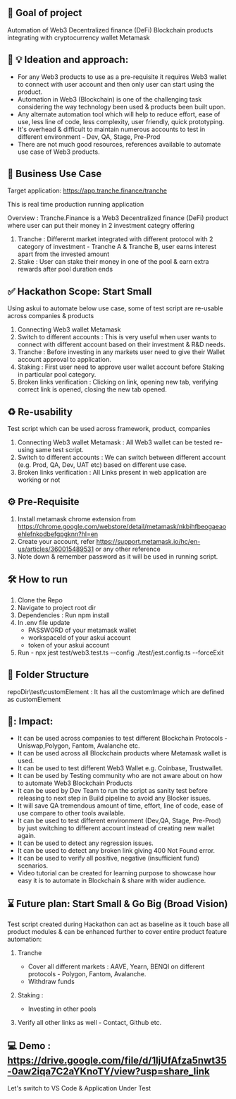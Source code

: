 ## :dart: Goal of project
Automation of Web3 Decentralized finance (DeFi) Blockchain products integrating with cryptocurrency wallet Metamask 

## :thinking: :bulb: Ideation and approach:
- For any Web3 products to use as a pre-requisite it requires Web3 wallet to connect with user account and then only user can start using the product.
- Automation in Web3 (Blockchain) is one of the challenging task considering the way technology been used & products been built upon.
- Any alternate automation tool which will help to reduce effort, ease of use, less line of code, less complexity, user friendly, quick prototyping.
- It's overhead & difficult to maintain numerous accounts to test in different environment - Dev, QA, Stage, Pre-Prod
- There are not much good resources, references available to automate use case of Web3 products.

## :money_mouth_face: Business Use Case
Target application: https://app.tranche.finance/tranche

This is real time production running application

Overview : Tranche.Finance is a Web3 Decentralized finance (DeFi) product where user can put their money in 2 investment categry offering
1. Tranche : Differernt market integrated with different protocol with 2 category of investment - Tranche A & Tranche B, user earns interest apart from the invested amount
2. Stake : User can stake their money in one of the pool & earn extra rewards after pool duration ends

## :white_check_mark: Hackathon Scope: Start Small
Using askui to automate below use case, some of test script are re-usable across companies & products
1. Connecting Web3 wallet Metamask
2. Switch to different accounts : This is very useful when user wants to connect with different account based on their investment & R&D needs.
3. Tranche : Before investing in any markets user need to give their Wallet account approval to application.
4. Staking : First user need to approve user wallet account before Staking in particular pool category.
5. Broken links verification : Clicking on link, opening new tab, verifying correct link is opened, closing the new tab opened.

## :recycle: Re-usability
Test script which can be used across framework, product, companies
1. Connecting Web3 wallet Metamask : All Web3 wallet can be tested re-using same test script.
2. Switch to different accounts : We can switch between different account (e.g. Prod, QA, Dev, UAT etc) based on different use case.
3. Broken links verification : All Links present in web application are working or not


##  :gear: Pre-Requisite
1. Install metamask chrome extension from https://chrome.google.com/webstore/detail/metamask/nkbihfbeogaeaoehlefnkodbefgpgknn?hl=en
2. Create your account, refer https://support.metamask.io/hc/en-us/articles/360015489531 or any other reference
3. Note down & remember password as it will be used in running script.

## :hammer_and_wrench: How to run
1. Clone the Repo
2. Navigate to project root dir
3. Dependencies : Run npm install 
4. In .env file update 
   - PASSWORD of your metamask wallet
   - workspaceId of your askui account
   - token of your askui account
6. Run - npx jest test/web3.test.ts --config ./test/jest.config.ts --forceExit

## :ledger: Folder Structure
repoDir\test\customElement : It has all the customImage which are defined as customElement

## 🌟: Impact:
- It can be used across companies to test different Blockchain Protocols - Uniswap,Polygon, Fantom, Avalanche etc.
- It can be used across all Blockchain products where Metamask wallet is used.
- It can be used to test different Web3 Wallet e.g. Coinbase, Trustwallet.
- It can be used by Testing community who are not aware about on how to automate Web3 Blockchain Products
- It can be used by Dev Team to run the script as sanity test before releasing to next step in Build pipeline to avoid any Blocker issues.
- It will save QA tremendous amount of time, effort, line of code, ease of use compare to other tools available.
- It can be used to test different environment (Dev,QA, Stage, Pre-Prod) by just switching to different account instead of creating new wallet again.
- It can be used to detect any regression issues.
- It can be used to detect any broken link giving 400 Not Found error.
- It can be used to verify all positive, negative (insufficient fund) scenarios.
- Video tutorial can be created for learning purpose to showcase how easy it is to automate in Blockchain & share with wider audience.

## :hourglass: Future plan: Start Small & Go Big (Broad Vision)
Test script created during Hackathon can act as baseline as it touch base all product modules & can be enhanced further to cover entire product feature automation:
1. Tranche
   -  Cover all different markets : AAVE, Yearn, BENQI on different protocols - Polygon, Fantom, Avalanche. 
   -  Withdraw funds

2. Staking : 
    -  Investing in other pools
    
3. Verify all other links as well - Contact, Github etc.


## :computer: Demo : https://drive.google.com/file/d/1ljUfAfza5nwt35-0aw2iqa7C2aYKnoTY/view?usp=share_link
Let's switch to VS Code & Application Under Test
